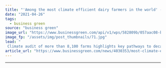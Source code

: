 ```yaml
---
title: "'Among the most climate efficient dairy farmers in the world' -  Arla posts results of inaugural climate audit"
date: "2021-04-26"
tags: 
  - business green
source: "business green"
image_url: "https://www.businessgreen.com/api/v1/wps/582809b/057aac08-b16b-4e71-a66e-3538d930c314/6/dairy-cows-china-affinity-185x114.jpg"
image_fp: "/assets/img/post_thumbnails/71.jpg"
lead: "
 Climate audit of more than 8,100 farms highlights key pathways to decarbonisation for dairy farms across Europe  ..."
article_url: "https://www.businessgreen.com/news/4030353/most-climate-efficient-dairy-farmers-world-arla-posts-results-inaugural-climate-audit"
---
```


---
